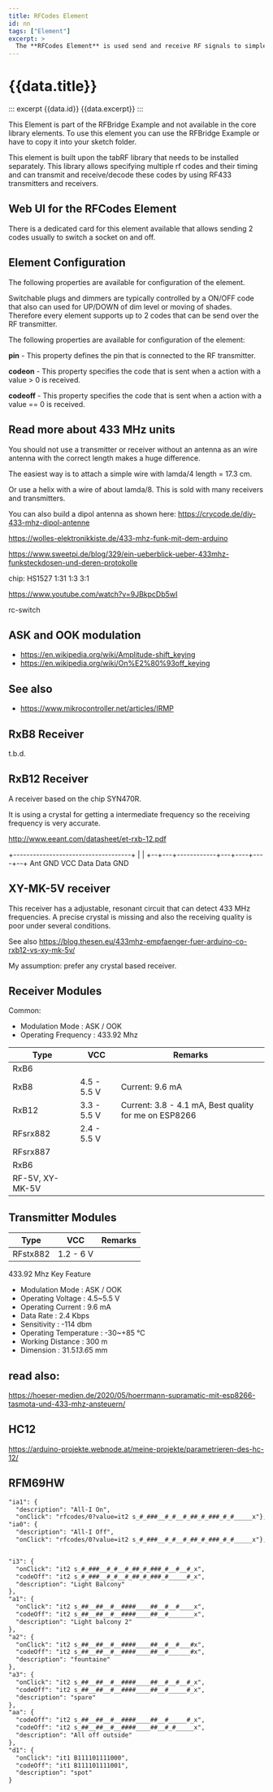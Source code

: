 ```yaml
---
title: RFCodes Element
id: nn
tags: ["Element"]
excerpt: >
  The **RFCodes Element** is used send and receive RF signals to simple switching and dimming devices.
---
```


# {{data.title}}

::: excerpt {{data.id}}
{{data.excerpt}}
:::

This Element is part of the RFBridge Example and not available in the core library elements. To use this element you can use the RFBridge Example or have to copy it into your sketch folder.

This element is built upon the tabRF library that needs to be installed separately.
This library allows specifying multiple rf codes and their timing and can transmit and receive/decode these codes
by using RF433 transmitters and receivers.

## Web UI for the RFCodes Element

There is a dedicated card for this element available that allows sending 2 codes usually to switch a socket on and off.

<!-- ![DigitalOut Web UI](/elements/rfcodesui.png) -->

## Element Configuration

The following properties are available for configuration of the element.

<object data="/element.svg?rfcodes" type="image/svg+xml"></object>

Switchable plugs and dimmers are typically controlled by a ON/OFF code that also can used for UP/DOWN of dim level or moving of shades.
Therefore every element supports up to 2 codes that can be send over the RF transmitter.

The following properties are available for configuration of the element:

**pin** - This property defines the pin that is connected to the RF transmitter.

**codeon** - This property specifies the code that is sent when a action with a value > 0 is received.

**codeoff** - This property specifies the code that is sent when a action with a value == 0 is received.

## Read more about 433 MHz units

You should not use a transmitter or receiver without an antenna
as an wire antenna with the correct length makes a huge difference.

The easiest way is to attach a simple wire with lamda/4 length = 17.3 cm.

Or use a helix with a wire of about lamda/8. This is sold with many receivers and transmitters.

You can also build a dipol antenna as shown here: <https://crycode.de/diy-433-mhz-dipol-antenne>

https://wolles-elektronikkiste.de/433-mhz-funk-mit-dem-arduino

https://www.sweetpi.de/blog/329/ein-ueberblick-ueber-433mhz-funksteckdosen-und-deren-protokolle

chip: HS1527
1:31
1:3
3:1

https://www.youtube.com/watch?v=9JBkpcDb5wI

rc-switch

## ASK and OOK modulation

- <https://en.wikipedia.org/wiki/Amplitude-shift_keying>
- <https://en.wikipedia.org/wiki/On%E2%80%93off_keying>

## See also

- <https://www.mikrocontroller.net/articles/IRMP>

## RxB8 Receiver

t.b.d.

## RxB12 Receiver

A receiver based on the chip SYN470R.

It is using a crystal for getting a intermediate frequency so the receiving frequency is very accurate.

http://www.eeant.com/datasheet/et-rxb-12.pdf

+------------------------------------+
| |
+--+---+------------+---+----+----+--+
Ant GND VCC Data Data GND

## XY-MK-5V receiver

This receiver has a adjustable, resonant circuit that can detect 433 MHz frequencies. A precise crystal is missing
and also the receiving quality is poor under several conditions.

See also https://blog.thesen.eu/433mhz-empfaenger-fuer-arduino-co-rxb12-vs-xy-mk-5v/

My assumption: prefer any crystal based receiver.

## Receiver Modules

Common:

- Modulation Mode : ASK / OOK
- Operating Frequency : 433.92 Mhz

| Type            | VCC         | Remarks                                               |
| --------------- | ----------- | ----------------------------------------------------- |
| RxB6            |             |                                                       |
| RxB8            | 4.5 - 5.5 V | Current: 9.6 mA                                       |
| RxB12           | 3.3 - 5.5 V | Current: 3.8 - 4.1 mA, Best quality for me on ESP8266 |
| RFsrx882        | 2.4 - 5.5 V |
| RFsrx887        |
| RxB6            |
| RF-5V, XY-MK-5V |

## Transmitter Modules

| Type     | VCC       | Remarks |
| -------- | --------- | ------- |
| RFstx882 | 1.2 - 6 V |

433.92 Mhz
Key Feature
* Modulation Mode : ASK / OOK
* Operating Voltage : 4.5~5.5 V
* Operating Current : 9.6 mA
* Data Rate : 2.4 Kbps
* Sensitivity : -114 dbm
* Operating Temperature : -30~+85 ℃
* Working Distance : 300 m
* Dimension : 31.5*13.6*5 mm

## read also:

https://hoeser-medien.de/2020/05/hoerrmann-supramatic-mit-esp8266-tasmota-und-433-mhz-ansteuern/

## HC12

https://arduino-projekte.webnode.at/meine-projekte/parametrieren-des-hc-12/

## RFM69HW

```txt
"ia1": {
  "description": "All-I On",
  "onClick": "rfcodes/0?value=it2 s_#_###__#_#__#_##_#_###_#_#_____x"},
"ia0": {
  "description": "All-I Off",
  "onClick": "rfcodes/0?value=it2 s_#_###__#_#__#_##_#_###_#_#_____x"},


"i3": {
  "onClick": "it2 s_#_###__#_#__#_##_#_###_#__#__#_x",
  "codeOff": "it2 s_#_###__#_#__#_##_#_###_#_____#_x",
  "description": "Light Balcony"
},
"a1": {
  "onClick": "it2 s_##__##__#__####____##__#__#____x",
  "codeOff": "it2 s_##__##__#__####____##__#_______x",
  "description": "Light balcony 2"
},
"a2": {
  "onClick": "it2 s_##__##__#__####____##__#__#___#x",
  "codeOff": "it2 s_##__##__#__####____##__#______#x",
  "description": "fountaine"
},
"a3": {
  "onClick": "it2 s_##__##__#__####____##__#__#__#_x",
  "codeOff": "it2 s_##__##__#__####____##__#_____#_x",
  "description": "spare"
},
"aa": {
  "codeOff": "it2 s_##__##__#__####____##__#_____#_x",
  "codeOff": "it2 s_##__##__#__####____##__#_#_____x",
  "description": "All off outside"
},
"d1": {
  "onClick": "it1 B111101111000",
  "codeOff": "it1 B111101111001",
  "description": "spot"
}
```
